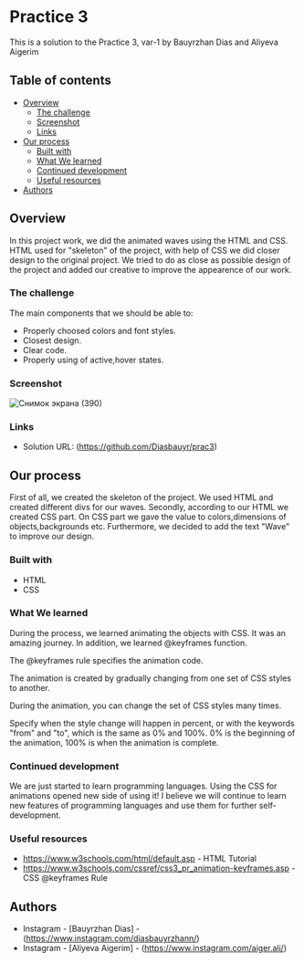 # Practice 3

This is a solution to the Practice 3, var-1 by Bauyrzhan Dias and Aliyeva Aigerim

## Table of contents

- [Overview](#overview)
  - [The challenge](#the-challenge)
  - [Screenshot](#screenshot)
  - [Links](#links)
- [Our process](#Our-process)
  - [Built with](#built-with)
  - [What We learned](#what-we-learned)
  - [Continued development](#continued-development)
  - [Useful resources](#useful-resources)
- [Authors](#authors)


## Overview
In this project work, we did the animated waves using the HTML and CSS. HTML used for "skeleton" of the project, with help of CSS we did closer design to the original project. We tried to do as close as possible design of the project and added our creative to improve the appearence of our work.

### The challenge
The main components that we should be able to:
- Properly choosed colors and font styles. 
- Closest design.
- Clear code.
- Properly using of active,hover states.


### Screenshot
![Снимок экрана (390)](https://user-images.githubusercontent.com/91119416/141506642-c4258f86-b637-46ae-b9b7-22906ff0176a.png)



### Links

- Solution URL: (https://github.com/Diasbauyr/prac3)

## Our process

First of all, we created the skeleton of the project. We used HTML and created different divs for our waves. Secondly, according to our HTML we created CSS part. On CSS part we gave the value to colors,dimensions of objects,backgrounds etc. Furthermore, we decided to add the text "Wave" to improve our design.

### Built with

- HTML 
- CSS 


### What We learned

During the process, we learned animating the objects with CSS. It was an amazing journey.
In addition, we learned @keyframes function.

The @keyframes rule specifies the animation code.

The animation is created by gradually changing from one set of CSS styles to another.

During the animation, you can change the set of CSS styles many times.

Specify when the style change will happen in percent, or with the keywords "from" and "to", which is the same as 0% and 100%. 0% is the beginning of the animation, 100% is when the animation is complete.

### Continued development

We are just started to learn programming languages. Using the CSS for animations opened new side of using it! I believe we will continue to learn new features of programming languages and use them for further self-development.

### Useful resources

- https://www.w3schools.com/html/default.asp - HTML Tutorial
- https://www.w3schools.com/cssref/css3_pr_animation-keyframes.asp - CSS @keyframes Rule

## Authors

- Instagram - [Bauyrzhan Dias] - (https://www.instagram.com/diasbauyrzhann/)
- Instagram - [Aliyeva Aigerim] - (https://www.instagram.com/aiger.ali/)
